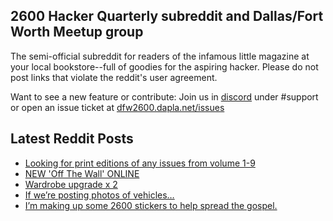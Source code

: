 ## 2600 Hacker Quarterly subreddit and Dallas/Fort Worth Meetup group
The semi-official subreddit for readers of the infamous little magazine at your local bookstore--full of goodies for the aspiring hacker. Please do not post links that violate the reddit's user agreement.

Want to see a new feature or contribute: 
Join us in [discord](https://dfw2600.dapla.net/chat) under #support or open an issue ticket at [dfw2600.dapla.net/issues](https://dfw2600.dapla.net/issues)

## Latest Reddit Posts
<!-- BLOG-POST-LIST:START -->
- [Looking for print editions of any issues from volume 1-9](https://www.reddit.com/r/2600/comments/11lj978/looking_for_print_editions_of_any_issues_from/)
- [NEW 'Off The Wall' ONLINE](https://2600.com/wall/07-03-2023)
- [Wardrobe upgrade x 2](https://www.reddit.com/r/2600/comments/11l5inr/wardrobe_upgrade_x_2/)
- [If we’re posting photos of vehicles…](https://www.reddit.com/r/2600/comments/11j3unr/if_were_posting_photos_of_vehicles/)
- [I’m making up some 2600 stickers to help spread the gospel.](https://www.reddit.com/r/2600/comments/11ih539/im_making_up_some_2600_stickers_to_help_spread/)
<!-- BLOG-POST-LIST:END -->

